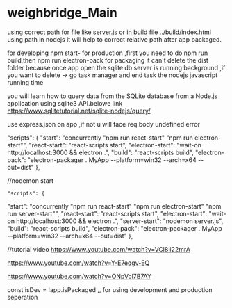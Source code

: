 # weighbridge_Main
using correct path for file like server.js or in build file ../build/index.html
using path in nodejs it will help to correct relative path after app packaged.

for developing npm start-
for production ,first you need to do npm run build,then npm run electron-pack for packaging 
it can't delete the dist folder because once app open the sqlite db server is running background ,if you want to delete -> go task manager and end task the nodejs javascript running time

you will learn how to query data from the SQLite database from a Node.js application using sqlite3 API.belowe link
https://www.sqlitetutorial.net/sqlite-nodejs/query/


use express.json on app ,if not u will face req.body undefined error 


"scripts": {
    "start": "concurrently \"npm run react-start\" \"npm run electron-start\"",
    "react-start": "react-scripts start",
    "electron-start": "wait-on http://localhost:3000 && electron .",
    "build": "react-scripts build",
    "electron-pack": "electron-packager . MyApp --platform=win32 --arch=x64 --out=dist"
  },


//nodemon start

    "scripts": {
  "start": "concurrently \"npm run react-start\" \"npm run electron-start\" \"npm run server-start\"",
  "react-start": "react-scripts start",
  "electron-start": "wait-on http://localhost:3000 && electron .",
  "server-start": "nodemon server.js", 
  "build": "react-scripts build",
  "electron-pack": "electron-packager . MyApp --platform=win32 --arch=x64 --out=dist"
},


//tutorial video
https://www.youtube.com/watch?v=VCl8li22mrA

https://www.youtube.com/watch?v=Y-E7eqgv-EQ

https://www.youtube.com/watch?v=ONpVol7B7AY


const isDev = !app.isPackaged ,, for using development and production seperation